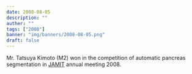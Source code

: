 ```yaml
---
date: 2008-08-05
description: ""
auther: ""
tags: ["2008"]
banner: "img/banners/2008-08-05.png"
draft: false
---
```


Mr. Tatsuya Kimoto (M2) won in the competition of automatic pancreas segmentation in [JAMIT](http://www.jamit.jp/english/index.html) annual meeting 2008.
